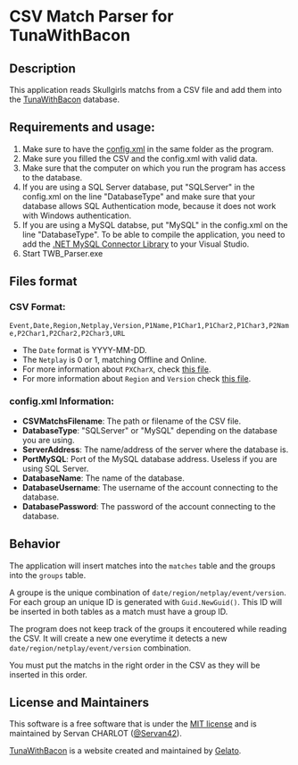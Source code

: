 # CSV Match Parser for TunaWithBacon

## Description

This application reads Skullgirls matchs from a CSV file and add them into the [TunaWithBacon](https://tunawithbacon.com/) database.

## Requirements and usage:

1. Make sure to have the [config.xml](config.xml) in the same folder as the program.
2. Make sure you filled the CSV and the config.xml with valid data.
3. Make sure that the computer on which you run the program has access to the database.
4. If you are using a SQL Server database, put "SQLServer" in the config.xml on the line "DatabaseType" and make sure that your database allows SQL Authentication mode, because it does not work with Windows authentication.
5. If you are using a MySQL databse, put "MySQL" in the config.xml on the line "DatabaseType". To be able to compile the application, you need to add the [.NET MySQL Connector Library](https://dev.mysql.com/downloads/connector/net/) to your Visual Studio.
6. Start TWB_Parser.exe

## Files format

### CSV Format:

`Event,Date,Region,Netplay,Version,P1Name,P1Char1,P1Char2,P1Char3,P2Name,P2Char1,P2Char2,P2Char3,URL`

* The `Date` format is YYYY-MM-DD.
* The `Netplay` is 0 or 1, matching Offline and Online.
* For more information about `PXCharX`, check [this file](TWB_Parser/CharEnum.cs).
* For more information about `Region` and `Version` check [this file](TWB_Parser/CSVFileLine.cs).

### config.xml Information:

* **CSVMatchsFilename**: The path or filename of the CSV file.
* **DatabaseType**: "SQLServer" or "MySQL" depending on the database you are using.
* **ServerAddress**: The name/address of the server where the database is.
* **PortMySQL**: Port of the MySQL database address. Useless if you are using SQL Server.
* **DatabaseName**: The name of the database.
* **DatabaseUsername**: The username of the account connecting to the database.
* **DatabasePassword**: The password of the account connecting to the database.

## Behavior

The application will insert matches into the `matches` table and the groups into the `groups` table.

A groupe is the unique combination of `date/region/netplay/event/version`. For each group an unique ID is generated with `Guid.NewGuid()`. This ID will be inserted in both tables as a match must have a group ID.

The program does not keep track of the groups it encoutered while reading the CSV. It will create a new one everytime it detects a new `date/region/netplay/event/version` combination.

You must put the matchs in the right order in the CSV as they will be inserted in this order. 

## License and Maintainers

This software is a free software that is under the [MIT license](LICENSE) and is maintained by Servan CHARLOT ([@Servan42](https://twitter.com/servan42)).

[TunaWithBacon](https://tunawithbacon.com/) is a website created and maintained by [Gelato](https://twitter.com/gelatosgc).
